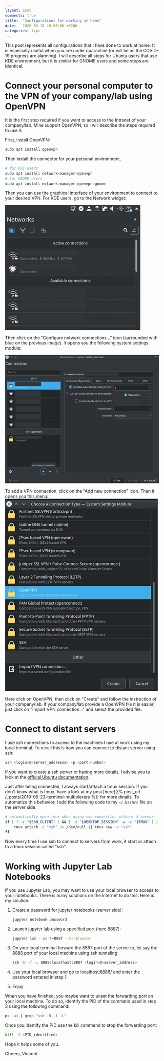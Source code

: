 ```yaml
---
layout: post
comments: true
title:  "Configurations for working at home"
date:   2020-03-18 20:00:00 +0200
categories: tips
---
```


This post represents all configurations that I have done to work at home.
It is especially useful when you are under quarantine (or will be as the COVID-19 progress are alarming).
I will describe all steps for Ubuntu users that use KDE environment, but it is similar for GNOME users and some steps are identical.

# Connect your personal computer to the VPN of your company/lab using OpenVPN

It is the first step required if you want to access to the Intranet of your company/lab.
Mine support OpenVPN, so I will describe the steps required to use it.

First, install OpenVPN:

```bash
sudo apt install openvpn
```

Then install the connector for your personal environment.

```bash
# for KDE users
sudo apt install network-manager-openvpn
# for GNOME users
sudo apt install network-manager-openvpn-gnome
```
Then you can use the graphical interface of your environment to connect to your desired VPN.
For KDE users, go to the Network widget:

![alt text](/assets/images/work_at_home/Network_widget.png)

Then click on the "Configure network connections..." icon (surrounded with blue on the previous image).
It opens you the following system settings module:

![alt text](/assets/images/work_at_home/Network_menu.png)

To add a VPN connection, click on the "Add new connection" icon.
Then it opens you this menu:
![alt text](/assets/images/work_at_home/VPN_options.png)

Here click on OpenVPN, then click on "Create" and follow the instruction of your company/lab.
If your company/lab provide a OpenVPN file it is easier, just click on "Import VPN connection..." and select the provided file.

# Connect to distant servers

I use ssh connections to access to the machines I use at work using my local terminal.
To recall this is how you can connect to distant server using ssh:

```bash
ssh <login>@<server_addresss> -p <port number>
```

If you want to create a ssh server or having more details, I advise you to look at the [official Ubuntu documentation](https://help.ubuntu.com/lts/serverguide/openssh-server.html).

Just after being connected, I always start/attach a tmux session.
If you don't know what is tmux, have a look at my post [here]({% post_url /_posts/2019-09-23-terminal-multiplexers %}) for more details.
To automatize this behavior, I add the following code to my `~/.bashrc` file on the server side:
```bash
# automatically open tmux when using ssh connection without X server
if [ ! -z "$SSH_CLIENT" ] && [ -z "$DESKTOP_SESSION" -a -z "$TMUX" ] ; then
    tmux attach -t "ssh" 2> /dev/null || tmux new -s "ssh"
fi
```

Now every time I use ssh to connect to servers from work, it start or attach to a tmux session called "ssh".

# Working with Jupyter Lab Notebooks

If you use Jupyter Lab, you may want to use your local browser to access to your notebooks.
There is many solutions on the Internet to do this.
Here is my solution:
1. Create a password for jupyter notebooks (server side):
    ```bash
    jupyter notebook password
    ```
2. Launch jupyter lab using a specified port (here 8887):
    ```bash
    jupyter lab --port=8887 --no-browser
    ```
3. On your local terminal forward the 8887 port of the server to, let say the 8888 port of your local machine using ssh tunneling:
    ```bash
    ssh -N -f -L 8888:localhost:8887 <login>@<server_address>
    ```
4. Use your local browser and go to [localhost:8888/](localhost:8888/) and enter the password entered in step 1.

5. Enjoy

When you have finished, you maybe want to unset the forwarding port on your local machine.
To do so, identify the PID of the command used in step 3 using the following command:
```bash
ps -ax | grep "ssh -N -f -L"
```
Once you identify the PID use the kill command to stop the forwarding port:
```bash
kill -9 <PID_identified>
```

Hope it helps some of you.

Cheers, Vincent
